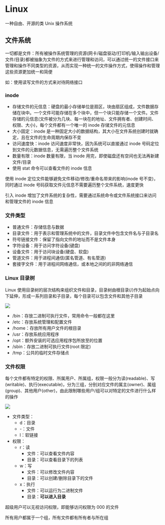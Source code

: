 # Linux

一种自由、开源的类 Unix 操作系统

## 文件系统

一切都是文件：所有被操作系统管理的资源(网卡/磁盘驱动/打印机/输入输出设备/文件/目录)都被抽象为文件的方式来进行管理和访问，可以通过统一的文件接口来管理和操作不同类型的资源，从而实现一种统一的文件操作方式，使得操作和管理这些资源更加统一和简便

如：使用读写文件的方式来对待网络接口

### inode

- 存储文件的元信息：硬盘的最小存储单位是扇区，块由扇区组成，文件数据存储在块中。一个文件可能存储在多个块中，但一个块只能存储一个文件。文件存储的元信息(文件被分为几块、每一块在的地址、文件拥有者、创建时间、权限、大小)，每个文件都有一个唯一的 inode 存储文件的元信息
- 大小固定：inode 是一种固定大小的数据结构，其大小在文件系统创建时就确定，且在文件的生命周期内保存不变
- 访问速度快：inode 访问速度非常快，因为系统可以直接通过 inode 号码定位到文件的元数据信息，无需遍历整个文件系统
- 数量有限：inode 数量有限，当 inode 用完，即使磁盘还有空间也无法再新建文件/目录
- 使用 stat 命令可以查看文件的 inode 信息

使用 inode 定位文件能够避免文件移动/修改/重命名带来的影响(inode 号不变)，同时通过 inode 号码获取文件元信息不需要遍历整个文件系统，速度更快

引入 inode 增加了文件系统的复杂性，需要通过系统命令或文件系统接口来访问和管理文件的 inode 信息

### 文件类型

- 普通文件：存储信息与数据
- 目录文件：用于表示和管理系统中的文件，目录文件中包含文件名与子目录名
- 符号链接文件：保留了指向文件的地址而不是文件本身
- 字符设备：用于访问字符设备(键盘)
- 设备文件：用于访问块设备(硬盘、软盘)
- 管道文件：用于进程间通信(匿名管道、有名管道)
- 套接字文件：用于进程间网络通信，或本地之间的的非网络通信

### Linux 目录树

Linux 使用目录树的层次结构来组织文件和目录，目录树由根目录(/)作为起始点向下延伸，形成一系列目录和子目录，每个目录可以包含文件和其他子目录

![](https://www.runoob.com/wp-content/uploads/2014/06/d0c50-linux2bfile2bsystem2bhierarchy.jpg)

- /bin：存放二进制可执行文件，常用命令一般都在这里
- /etc：存放系统管理和配置文件
- /home：存放所有用户文件的根目录
- /usr：存放系统应用程序
- /opt：额外安装的可选应用程序包所放至的位置
- /sbin：存放二进制可执行文件(root 限定)
- /tmp：公共的临时文件存储点

### 文件权限

每个文件都有特定的权限、所属用户、所属组，权限一般分为读(readable)、写(writable)、执行(executable)，分为三组，分别对应文件的属主(owner)、属组(group)、其他用户(other)，由此限制哪些用户/组可以对特定的文件进行什么样的操作

![](https://www.runoob.com/wp-content/uploads/2014/06/363003_1227493859FdXT.png)

- 文件类型：
  - d：目录
  - -：文件
  - l：软链接
- 权限：
  - r：读
    - 文件：可以查看文件内容
    - 目录：可以查看目录下的列表
  - w：写
    - 文件：可以修改文件内容
    - 目录：可以创建/删除目录下的文件
  - x：执行
    - 文件：可以运行为二进制文件
    - 目录：**可以进入目录**

超级用户可以无视访问权限，即能够访问权限为 000 的文件

所有用户都属于一个组，所有文件都有所有者与所在组